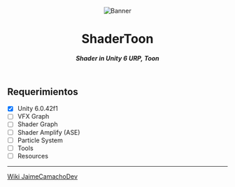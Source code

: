 <header>

![Banner](https://github.com/user-attachments/assets/5b933a56-0ece-452a-99c0-1a641485a6b9)

# **ShaderToon**
_**Shader in Unity 6 URP, Toon**_


</header>

## Requerimientos

- [x] Unity 6.0.42f1
- [ ] VFX Graph
- [ ] Shader Graph
- [ ] Shader Amplify (ASE)
- [ ] Particle System
- [ ] Tools
- [ ] Resources
      
<footer>

---

[Wiki JaimeCamachoDev](https://jaimecamachodev.github.io)

</footer>

